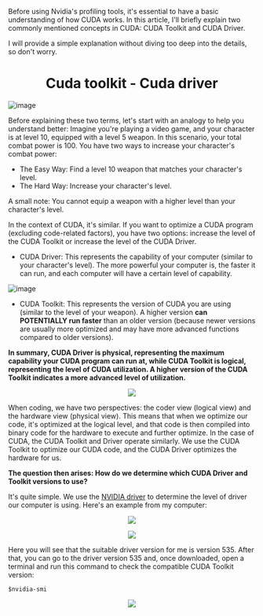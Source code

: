 
Before using Nvidia's profiling tools, it's essential to have a basic understanding of how CUDA works. In this article, I'll briefly explain two commonly mentioned concepts in CUDA: CUDA Toolkit and CUDA Driver.

I will provide a simple explanation without diving too deep into the details, so don't worry.

<p align="center">
 <h1 align="center">Cuda toolkit - Cuda driver </h1>
</p>

![image](https://github.com/CisMine/Guide-NVIDIA-Tools/assets/122800932/720652d1-dab8-44cd-8ad4-4048f6f3dafb)


Before explaining these two terms, let's start with an analogy to help you understand better: Imagine you're playing a video game, and your character is at level 10, equipped with a level 5 weapon. In this scenario, your total combat power is 100. You have two ways to increase your character's combat power:

- The Easy Way: Find a level 10 weapon that matches your character's level.
- The Hard Way: Increase your character's level.
  
A small note: You cannot equip a weapon with a higher level than your character's level.

In the context of CUDA, it's similar. If you want to optimize a CUDA program (excluding code-related factors), you have two options: increase the level of the CUDA Toolkit or increase the level of the CUDA Driver.

- CUDA Driver: This represents the capability of your computer (similar to your character's level). The more powerful your computer is, the faster it can run, and each computer will have a certain level of capability.


![image](https://github.com/CisMine/Guide-NVIDIA-Tools/assets/122800932/ec0c590f-a7f6-436e-bed0-fdda364f64a1)


- CUDA Toolkit: This represents the version of CUDA you are using (similar to the level of your weapon). A higher version **can POTENTIALLY run faster** than an older version (because newer versions are usually more optimized and may have more advanced functions compared to older versions).

**In summary, CUDA Driver is physical, representing the maximum capability your CUDA program can run at, while CUDA Toolkit is logical, representing the level of CUDA utilization. A higher version of the CUDA Toolkit indicates a more advanced level of utilization.**


<p align="center">
  <img src="https://github.com/CisMine/Guide-NVIDIA-Tools/assets/122800932/9c8d7c62-51e0-4a57-b0e8-d90bdd677f94" />
</p>


When coding, we have two perspectives: the coder view (logical view) and the hardware view (physical view). This means that when we optimize our code, it's optimized at the logical level, and that code is then compiled into binary code for the hardware to execute and further optimize. In the case of CUDA, the CUDA Toolkit and Driver operate similarly. We use the CUDA Toolkit to optimize our CUDA code, and the CUDA Driver optimizes the hardware for us.

**The question then arises: How do we determine which CUDA Driver and Toolkit versions to use?**

It's quite simple. We use the [NVIDIA driver](https://www.nvidia.com/Download/index.aspx?lang=en-us) to determine the level of driver our computer is using. Here's an example from my computer:

<p align="center">
  <img src="https://github.com/CisMine/Guide-NVIDIA-Tools/assets/122800932/6c6e9fea-6f91-4ba0-926b-125d7b938e29" />
</p>

<p align="center">
  <img src="https://github.com/CisMine/Guide-NVIDIA-Tools/assets/122800932/50e650b6-4222-407e-afac-39d8e9e76c47" />
</p>


Here you will see that the suitable driver version for me is version 535. After that, you can go to the driver version 535 and, once downloaded, open a terminal and run this command to check the compatible CUDA Toolkit version:
```
$nvidia-smi
```

<p align="center">
  <img src="https://github.com/CisMine/Guide-NVIDIA-Tools/assets/122800932/75d32b80-9f44-4a29-8181-c88eff9185dd" />
</p>
